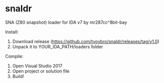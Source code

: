# snaldr

SNA (Z80 snapshot) loader for IDA v7 by mr287cc^8bit-bay

Install:
1. Download release (https://github.com/tvoybro/snaldr/releases/tag/v1.0)
2. Unpack it to YOUR_IDA_PATH/loaders folder

Compile:
1. Open Visual Studio 2017
2. Open project or solution file
3. Build!
